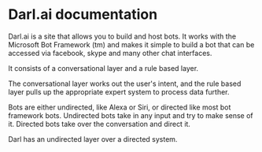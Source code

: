 Darl.ai documentation
=====================
Darl.ai is a site that allows you to build and host bots.
It works with the Microsoft Bot Framework (tm) and makes it simple to build a bot that can be accessed via facebook, skype and many other chat interfaces.

It consists of a conversational layer and a rule based layer.

The conversational layer works out the user's intent, and the rule based layer pulls up the appropriate expert system to process data further.

Bots are either undirected, like Alexa or Siri, or directed like most bot framework bots. Undirected bots take in any input and try to make sense of it. Directed bots take over the conversation and direct it.

Darl has an undirected layer over a directed system.
